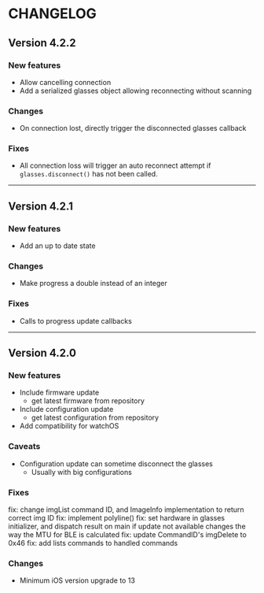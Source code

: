 # CHANGELOG

## Version 4.2.2

### New features
- Allow cancelling connection
- Add a serialized glasses object allowing reconnecting without scanning

### Changes
- On connection lost, directly trigger the disconnected glasses callback

### Fixes
- All connection loss will trigger an auto reconnect attempt if `glasses.disconnect()` has not been called.

---

## Version 4.2.1

### New features
- Add an up to date state

### Changes
- Make progress a double instead of an integer

### Fixes
- Calls to progress update callbacks

---

## Version 4.2.0

### New features
- Include firmware update
    - get latest firmware from repository
- Include configuration update
    - get latest configuration from repository
- Add compatibility for watchOS

### Caveats
- Configuration update can sometime disconnect the glasses
    - Usually with big configurations

### Fixes
fix: change imgList command ID, and ImageInfo implementation to return correct img ID
fix: implement polyline()
fix: set hardware in glasses initializer, and dispatch result on main if update not available
changes the way the MTU for BLE is calculated
fix: update CommandID's imgDelete to 0x46
fix: add lists commands to handled commands

### Changes
- Minimum iOS version upgrade to 13
